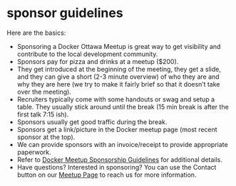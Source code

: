 # sponsor guidelines

Here are the basics:
- Sponsoring a Docker Ottawa Meetup is great way to get visibility and contribute to the local development community.
- Sponsors pay for pizza and drinks at a meetup ($200).
- They get introduced at the beginning of the meeting, they get a slide, and they can give a short (2-3 minute overview) of who they are and why they are here (we try to make it fairly brief so that it doesn’t take over the meeting).
- Recruiters typically come with some handouts or swag and setup a table.  They usually stick around until the break (15 min break is after the first talk 7:15 ish).
- Sponsors usually get good traffic during the break.
- Sponsors get a link/picture in the Docker meetup page (most recent sponsor at the top).
- We can provide sponsors with an invoice/receipt to provide appropriate paperwork.
- Refer to [Docker Meetup Sponsorship Guidelines](https://github.com/docker/community/blob/master/Organizers/Resources/sponsorship%20guidelines.md) for additional details.
- Have questions?  Interested in sponsoring?  You can use the Contact button on our [Meetup Page](https://www.meetup.com/Docker-Ottawa/) to reach us for more information.
